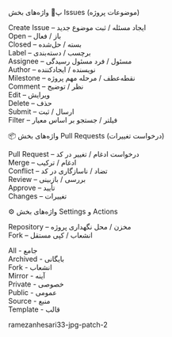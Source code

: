 



















پ📁 واژه‌های بخش Issues (موضوعات پروژه)

Create Issue – ایجاد مسئله / ثبت موضوع جدید  
Open – باز / فعال  
Closed – بسته / حل‌شده  
Label – برچسب / دسته‌بندی  
Assignee – مسئول / فرد مسئول رسیدگی  
Author – نویسنده / ایجادکننده  
Milestone – نقطه‌عطف / مرحله مهم پروژه  
Comment – نظر / توضیح  
Edit – ویرایش  
Delete – حذف  
Submit – ارسال / ثبت  
Filter – فیلتر / جستجو بر اساس معیار  

📦 واژه‌های بخش Pull Requests (درخواست تغییرات)

Pull Request – درخواست ادغام / تغییر در کد  
Merge – ادغام / ترکیب  
Conflict – تضاد / ناسازگاری در کد  
Review – بررسی / بازبینی  
Approve – تأیید  
Changes – تغییرات  

⚙️ واژه‌های بخش Settings و Actions

Repository – مخزن / محل نگهداری پروژه  
Fork – انشعاب / کپی مستقل


All - جامع  
Archived - بایگانی  
Fork - انشعاب  
Mirror - آینه  
Private - خصوصی  
Public - عمومی  
Source - منبع  
Template - قالب

ramezanhesari33-jpg-patch-2



